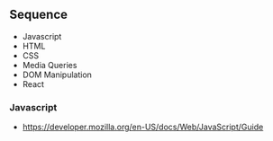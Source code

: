 ## Sequence

- Javascript
- HTML
- CSS
- Media Queries
- DOM Manipulation
- React


### Javascript
- https://developer.mozilla.org/en-US/docs/Web/JavaScript/Guide
